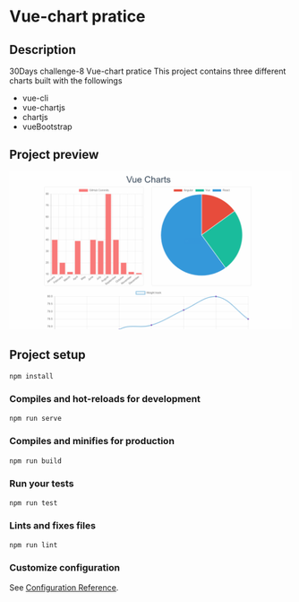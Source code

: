 # Vue-chart pratice

## Description
30Days challenge-8 Vue-chart pratice
This project contains three different charts built with the followings 

+ vue-cli
+ vue-chartjs
+ chartjs
+ vueBootstrap

## Project preview

![gif](https://github.com/windate3411/vue-chart/blob/master/GIF.gif)

## Project setup
```
npm install
```

### Compiles and hot-reloads for development
```
npm run serve
```

### Compiles and minifies for production
```
npm run build
```

### Run your tests
```
npm run test
```

### Lints and fixes files
```
npm run lint
```

### Customize configuration
See [Configuration Reference](https://cli.vuejs.org/config/).
